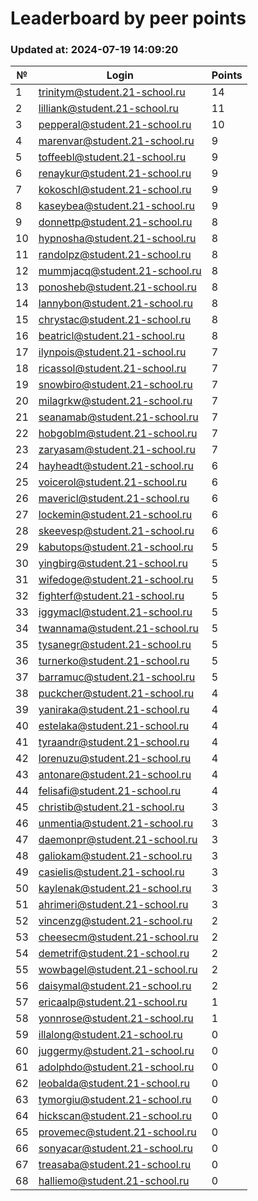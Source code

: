 # Leaderboard by peer points

### Updated at: 2024-07-19 14:09:20

| № | Login | Points |
|---|-------|--------|
|1|trinitym@student.21-school.ru|14|
|2|lilliank@student.21-school.ru|11|
|3|pepperal@student.21-school.ru|10|
|4|marenvar@student.21-school.ru|9|
|5|toffeebl@student.21-school.ru|9|
|6|renaykur@student.21-school.ru|9|
|7|kokoschl@student.21-school.ru|9|
|8|kaseybea@student.21-school.ru|9|
|9|donnettp@student.21-school.ru|8|
|10|hypnosha@student.21-school.ru|8|
|11|randolpz@student.21-school.ru|8|
|12|mummjacq@student.21-school.ru|8|
|13|ponosheb@student.21-school.ru|8|
|14|lannybon@student.21-school.ru|8|
|15|chrystac@student.21-school.ru|8|
|16|beatricl@student.21-school.ru|8|
|17|ilynpois@student.21-school.ru|7|
|18|ricassol@student.21-school.ru|7|
|19|snowbiro@student.21-school.ru|7|
|20|milagrkw@student.21-school.ru|7|
|21|seanamab@student.21-school.ru|7|
|22|hobgoblm@student.21-school.ru|7|
|23|zaryasam@student.21-school.ru|7|
|24|hayheadt@student.21-school.ru|6|
|25|voicerol@student.21-school.ru|6|
|26|mavericl@student.21-school.ru|6|
|27|lockemin@student.21-school.ru|6|
|28|skeevesp@student.21-school.ru|6|
|29|kabutops@student.21-school.ru|5|
|30|yingbirg@student.21-school.ru|5|
|31|wifedoge@student.21-school.ru|5|
|32|fighterf@student.21-school.ru|5|
|33|iggymacl@student.21-school.ru|5|
|34|twannama@student.21-school.ru|5|
|35|tysanegr@student.21-school.ru|5|
|36|turnerko@student.21-school.ru|5|
|37|barramuc@student.21-school.ru|5|
|38|puckcher@student.21-school.ru|4|
|39|yaniraka@student.21-school.ru|4|
|40|estelaka@student.21-school.ru|4|
|41|tyraandr@student.21-school.ru|4|
|42|lorenuzu@student.21-school.ru|4|
|43|antonare@student.21-school.ru|4|
|44|felisafi@student.21-school.ru|4|
|45|christib@student.21-school.ru|3|
|46|unmentia@student.21-school.ru|3|
|47|daemonpr@student.21-school.ru|3|
|48|galiokam@student.21-school.ru|3|
|49|casielis@student.21-school.ru|3|
|50|kaylenak@student.21-school.ru|3|
|51|ahrimeri@student.21-school.ru|3|
|52|vincenzg@student.21-school.ru|2|
|53|cheesecm@student.21-school.ru|2|
|54|demetrif@student.21-school.ru|2|
|55|wowbagel@student.21-school.ru|2|
|56|daisymal@student.21-school.ru|2|
|57|ericaalp@student.21-school.ru|1|
|58|yonnrose@student.21-school.ru|1|
|59|illalong@student.21-school.ru|0|
|60|juggermy@student.21-school.ru|0|
|61|adolphdo@student.21-school.ru|0|
|62|leobalda@student.21-school.ru|0|
|63|tymorgiu@student.21-school.ru|0|
|64|hickscan@student.21-school.ru|0|
|65|provemec@student.21-school.ru|0|
|66|sonyacar@student.21-school.ru|0|
|67|treasaba@student.21-school.ru|0|
|68|halliemo@student.21-school.ru|0|


